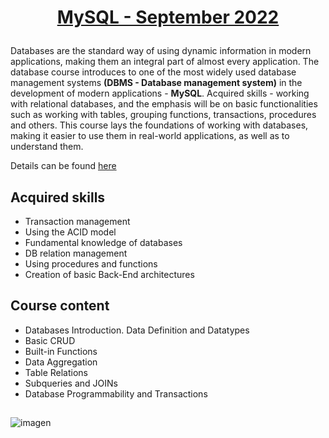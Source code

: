 # <p align="center"><a href="https://softuni.bg/trainings/3850/mysql-september-2022"> MySQL - September 2022 <a/><p>
Databases are the standard way of using dynamic information in modern applications, making them an integral part of almost every application.
The database course introduces to one of the most widely used database management systems **(DBMS - Database management system)** in the development of modern applications - **MySQL**.
Acquired skills - working with relational databases, and the emphasis will be on basic functionalities such as working with tables, grouping functions, transactions, procedures and others. This course lays the foundations of working with databases, making it easier to use them in real-world applications, as well as to understand them.

Details can be found <a href="https://softuni.bg/trainings/courses"> here <a/>

## Acquired skills

- Transaction management
- Using the ACID model
- Fundamental knowledge of databases
- DB relation management
- Using procedures and functions
- Creation of basic Back-End architectures

## Course content

- Databases Introduction. Data Definition and Datatypes
- Basic CRUD
- Built-in Functions
- Data Aggregation
- Table Relations
- Subqueries and JOINs
- Database Programmability and Transactions

##
![imagen](https://user-images.githubusercontent.com/107515077/209557683-6d9fdcdb-b843-4df4-b8f6-14331c57f38e.jpeg)
